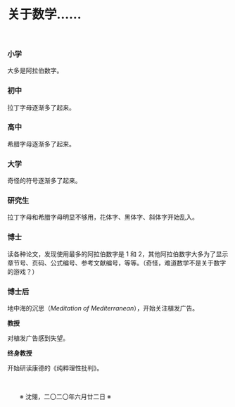 # 关于数学……

&emsp;&emsp;

### 小学

大多是阿拉伯数字。

### 初中

拉丁字母逐渐多了起来。

### 高中

希腊字母逐渐多了起来。

### 大学

奇怪的符号逐渐多了起来。

### 研究生

拉丁字母和希腊字母明显不够用，花体字、黑体字、斜体字开始乱入。

### 博士

读各种论文，发现使用最多的阿拉伯数字是 1 和 2，其他阿拉伯数字大多为了显示章节号、页码、公式编号、参考文献编号，等等。（奇怪，难道数学不是关于数字的游戏？）

### 博士后

地中海的沉思（*Meditation of Mediterranean*），开始关注植发广告。

**教授**

对植发广告感到失望。

**终身教授**

开始研读康德的《纯粹理性批判》。

&emsp;&emsp;

&emsp;&emsp;※ 沈翎，二〇二〇年六月廿二日 ※